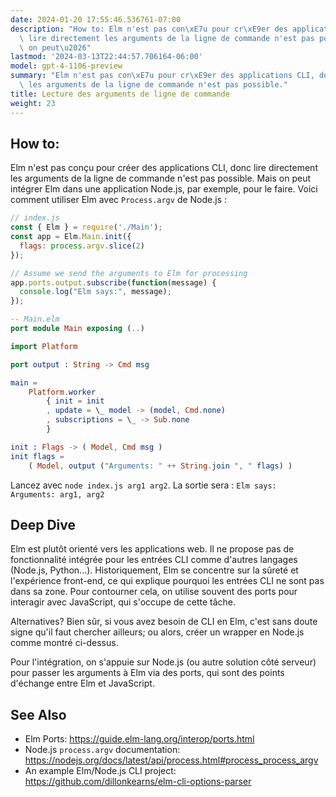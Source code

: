 ```yaml
---
date: 2024-01-20 17:55:46.536761-07:00
description: "How to: Elm n'est pas con\xE7u pour cr\xE9er des applications CLI, donc\
  \ lire directement les arguments de la ligne de commande n'est pas possible. Mais\
  \ on peut\u2026"
lastmod: '2024-03-13T22:44:57.706164-06:00'
model: gpt-4-1106-preview
summary: "Elm n'est pas con\xE7u pour cr\xE9er des applications CLI, donc lire directement\
  \ les arguments de la ligne de commande n'est pas possible."
title: Lecture des arguments de ligne de commande
weight: 23
---
```


## How to:
Elm n'est pas conçu pour créer des applications CLI, donc lire directement les arguments de la ligne de commande n'est pas possible. Mais on peut intégrer Elm dans une application Node.js, par exemple, pour le faire. Voici comment utiliser Elm avec `Process.argv` de Node.js :

```javascript
// index.js
const { Elm } = require('./Main');
const app = Elm.Main.init({
  flags: process.argv.slice(2)
});

// Assume we send the arguments to Elm for processing
app.ports.output.subscribe(function(message) {
  console.log("Elm says:", message);
});
```

```elm
-- Main.elm
port module Main exposing (..)

import Platform

port output : String -> Cmd msg

main =
    Platform.worker
        { init = init
        , update = \_ model -> (model, Cmd.none)
        , subscriptions = \_ -> Sub.none
        }

init : Flags -> ( Model, Cmd msg )
init flags =
    ( Model, output ("Arguments: " ++ String.join ", " flags) )
```

Lancez avec `node index.js arg1 arg2`. La sortie sera : `Elm says: Arguments: arg1, arg2`

## Deep Dive
Elm est plutôt orienté vers les applications web. Il ne propose pas de fonctionnalité intégrée pour les entrées CLI comme d'autres langages (Node.js, Python...). Historiquement, Elm se concentre sur la sûreté et l'expérience front-end, ce qui explique pourquoi les entrées CLI ne sont pas dans sa zone. Pour contourner cela, on utilise souvent des ports pour interagir avec JavaScript, qui s'occupe de cette tâche.

Alternatives? Bien sûr, si vous avez besoin de CLI en Elm, c'est sans doute signe qu'il faut chercher ailleurs; ou alors, créer un wrapper en Node.js comme montré ci-dessus.

Pour l'intégration, on s'appuie sur Node.js (ou autre solution côté serveur) pour passer les arguments à Elm via des ports, qui sont des points d'échange entre Elm et JavaScript.

## See Also
- Elm Ports: https://guide.elm-lang.org/interop/ports.html
- Node.js `process.argv` documentation: https://nodejs.org/docs/latest/api/process.html#process_process_argv
- An example Elm/Node.js CLI project: https://github.com/dillonkearns/elm-cli-options-parser
